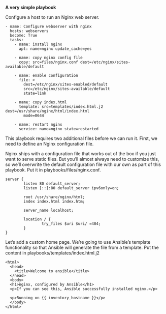 <b>A very simple playbook</b>

Configure a host to run an Nginx web server.

```
- name: Configure webserver with nginx
  hosts: webservers
  become: True
  tasks:
    - name: install nginx
      apt: name=nginx update_cache=yes

    - name: copy nginx config file
      copy: src=files/nginx.conf dest=/etc/nginx/sites-available/default

    - name: enable configuration
      file: >
        dest=/etc/nginx/sites-enabled/default
        src=/etc/nginx/sites-available/default
        state=link

    - name: copy index.html
      template: src=templates/index.html.j2 dest=/usr/share/nginx/html/index.html
        mode=0644

    - name: restart nginx
      service: name=nginx state=restarted

```

This playbook requires two additional files before we can run it. First, we need to define an Nginx configuration file.

Nginx ships with a configuration file that works out of the box if you just want to serve static files. But you’ll almost always need to customize this, so we’ll overwrite the default configuration file with our own as part of this playbook. Put it in playbooks/files/nginx.conf.

```
server {
        listen 80 default_server;
        listen [::]:80 default_server ipv6only=on;

        root /usr/share/nginx/html;
        index index.html index.htm;

        server_name localhost;

        location / {
                try_files $uri $uri/ =404;
        }
}

```

Let’s add a custom home page. We’re going to use Ansible’s template functionality so that Ansible will generate the file from a template. Put the content in playbooks/templates/index.html.j2

```
<html>
  <head>
    <title>Welcome to ansible</title>
  </head>
  <body>
  <h1>nginx, configured by Ansible</h1>
  <p>If you can see this, Ansible successfully installed nginx.</p>

  <p>Running on {{ inventory_hostname }}</p>
  </body>
</html>
```
